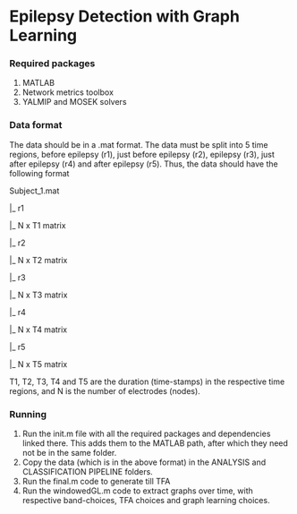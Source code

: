 # Epilepsy Detection with Graph Learning

### Required packages

1. MATLAB
2. Network metrics toolbox
3. YALMIP and MOSEK solvers

### Data format

The data should be in a .mat format. The data must be split into 5 time regions, before epilepsy (r1), just before epilepsy (r2), epilepsy (r3), just after epilepsy (r4) and after epilepsy (r5). Thus, the data should have the following format

Subject_1.mat

|_ r1
   
   |_ N x T1 matrix

|_ r2
   
   |_ N x T2 matrix

|_ r3
   
   |_ N x T3 matrix

|_ r4
   
   |_ N x T4 matrix

|_ r5
   
   |_ N x T5 matrix

T1, T2, T3, T4 and T5 are the duration (time-stamps) in the respective time regions, and N is the number of electrodes (nodes).

### Running

1. Run the init.m file with all the required packages and dependencies linked there. This adds them to the MATLAB path, after which they need not be in the same folder.
2. Copy the data (which is in the above format) in the ANALYSIS and CLASSIFICATION PIPELINE folders.
3. Run the final.m code to generate till TFA
4. Run the windowedGL.m code to extract graphs over time, with respective band-choices, TFA choices and graph learning choices.
